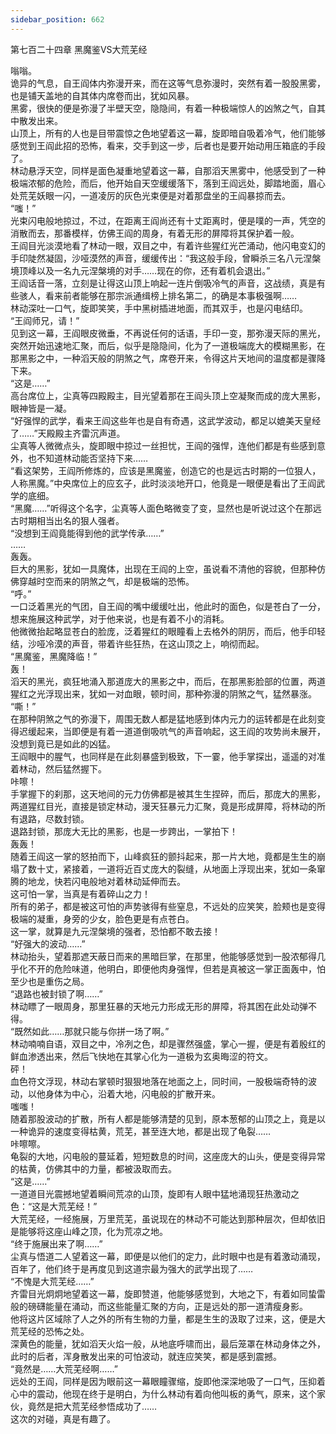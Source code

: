```yaml
---
sidebar_position: 662
---
```

 第七百二十四章 黑魔鉴VS大荒芜经


嗡嗡。  
诡异的气息，自王阎体内弥漫开来，而在这等气息弥漫时，突然有着一股股黑雾，也是铺天盖地的自其体内席卷而出，犹如风暴。  
黑雾，很快的便是弥漫了半壁天空，隐隐间，有着一种极端惊人的凶煞之气，自其中散发出来。  
山顶上，所有的人也是目带震惊之色地望着这一幕，旋即暗自吸着冷气，他们能够感觉到王阎此招的恐怖，看来，交手到这一步，后者也是要开始动用压箱底的手段了。  
林动悬浮天空，同样是面色凝重地望着这一幕，自那滔天黑雾中，他感受到了一种极端浓郁的危险，而后，他开始自天空缓缓落下，落到王阎远处，脚踏地面，眉心处荒芜妖眼一闪，一道凌厉的灰色光束便是对着那盘坐的王阎暴掠而去。  
“嗤！”  
光束闪电般地掠过，不过，在距离王阎尚还有十丈距离时，便是噗的一声，凭空的消散而去，那番模样，仿佛王阎的周身，有着无形的屏障将其保护着一般。  
王阎目光淡漠地看了林动一眼，双目之中，有着许些猩红光芒涌动，他闪电变幻的手印陡然凝固，沙哑漠然的声音，缓缓传出：“我这般手段，曾瞬杀三名八元涅槃境顶峰以及一名九元涅槃境的对手……现在的你，还有着机会退出。”  
王阎话音一落，立刻是让得这山顶上响起一连片倒吸冷气的声音，这战绩，真是有些骇人，看来前者能够在那宗派通缉榜上排名第二，的确是本事极强啊……  
林动深吐一口气，旋即笑笑，手中黑树插进地面，而其双手，也是闪电结印。  
“王阎师兄，请！”  
见到这一幕，王阎眼皮微垂，不再说任何的话语，手印一变，那弥漫天际的黑光，突然开始迅速地汇聚，而后，似乎是隐隐间，化为了一道极端庞大的模糊黑影，在那黑影之中，一种滔天般的阴煞之气，席卷开来，令得这片天地间的温度都是骤降下来。  
“这是……”  
高台席位上，尘真等四殿殿主，目光望着那在王阎头顶上空凝聚而成的庞大黑影，眼神皆是一凝。  
“好强悍的武学，看来王阎这些年也是自有奇遇，这武学波动，都足以媲美天皇经了……”天殿殿主齐雷沉声道。  
尘真等人微微点头，旋即眼中掠过一丝担忧，王阎的强悍，连他们都是有些感到意外，也不知道林动能否坚持下来……  
“看这架势，王阎所修炼的，应该是黑魔鉴，创造它的也是远古时期的一位狠人，人称黑魔。”中央席位上的应玄子，此时淡淡地开口，他竟是一眼便是看出了王阎武学的底细。  
“黑魔……”听得这个名字，尘真等人面色略微变了变，显然也是听说过这个在那远古时期相当出名的狠人强者。  
“没想到王阎竟能得到他的武学传承……”  
……  
轰轰。  
巨大的黑影，犹如一具魔体，出现在王阎的上空，虽说看不清他的容貌，但那种仿佛穿越时空而来的阴煞之气，却是极端的恐怖。  
“呼。”  
一口泛着黑光的气团，自王阎的嘴中缓缓吐出，他此时的面色，似是苍白了一分，想来施展这种武学，对于他来说，也是有着不小的消耗。  
他微微抬起略显苍白的脸庞，泛着猩红的眼瞳看上去格外的阴厉，而后，他手印轻结，沙哑冷漠的声音，带着许些狂热，在这山顶之上，响彻而起。  
“黑魔鉴，黑魔降临！”  
轰！  
滔天的黑光，疯狂地涌入那道庞大的黑影之中，而后，在那黑影脸部的位置，两道猩红之光浮现出来，犹如一对血眼，顿时间，那种弥漫的阴煞之气，猛然暴涨。  
“嘶！”  
在那种阴煞之气的弥漫下，周围无数人都是猛地感到体内元力的运转都是在此刻变得迟缓起来，当即便是有着一道道倒吸吭气的声音响起，这王阎的攻势尚未展开，没想到竟已是如此的凶猛。  
王阎眼中的腥气，也同样是在此刻暴盛到极致，下一霎，他手掌探出，遥遥的对准着林动，然后猛然握下。  
咔嚓！  
手掌握下的刹那，这天地间的元力仿佛都是被其生生捏碎，而后，那庞大的黑影，两道猩红目光，直接是锁定林动，漫天狂暴元力汇聚，竟是形成屏障，将林动的所有退路，尽数封锁。  
退路封锁，那庞大无比的黑影，也是一步跨出，一掌拍下！  
轰轰！  
随着王阎这一掌的怒拍而下，山峰疯狂的颤抖起来，那一片大地，竟都是生生的崩塌了数十丈，紧接着，一道将近百丈庞大的裂缝，从地面上浮现出来，犹如一条窜腾的地龙，快若闪电般地对着林动延伸而去。  
这可怕一掌，当真是有着碎山之力！  
所有的弟子，都是被这可怕的声势骇得有些窒息，不远处的应笑笑，脸颊也是变得极端的凝重，身旁的少女，脸色更是有点苍白。  
这一掌，就算是九元涅槃境的强者，恐怕都不敢去接！  
“好强大的波动……”  
林动抬头，望着那遮天蔽日而来的黑暗巨掌，在那里，他能够感觉到一股浓郁得几乎化不开的危险味道，他明白，即便他肉身强悍，但若是真被这一掌正面轰中，怕至少也是重伤之局。  
“退路也被封锁了啊……”  
林动瞟了一眼周身，那里狂暴的天地元力形成无形的屏障，将其困在此处动弹不得。  
“既然如此……那就只能与你拼一场了啊。”  
林动喃喃自语，双目之中，冷冽之色，却是骤然强盛，掌心一握，便是有着殷红的鲜血渗透出来，然后飞快地在其掌心化为一道极为玄奥晦涩的符文。  
砰！  
血色符文浮现，林动右掌顿时狠狠地落在地面之上，同时间，一股极端奇特的波动，以他身体为中心，沿着大地，闪电般的扩散开来。  
嗤嗤！  
随着那股波动的扩散，所有人都是能够清楚的见到，原本葱郁的山顶之上，竟是以一种诡异的速度变得枯黄，荒芜，甚至连大地，都是出现了龟裂……  
咔嚓嚓。  
龟裂的大地，闪电般的蔓延着，短短数息的时间，这座庞大的山头，便是变得异常的枯黄，仿佛其中的力量，都被汲取而去。  
“这是……”  
一道道目光震撼地望着瞬间荒凉的山顶，旋即有人眼中猛地涌现狂热激动之色：“这是大荒芜经！”  
大荒芜经，一经施展，万里荒芜，虽说现在的林动不可能达到那种层次，但却依旧是能够将这座山峰之顶，化为荒凉之地。  
“终于施展出来了啊……”  
尘真与悟道二人望着这一幕，即便是以他们的定力，此时眼中也是有着激动涌现，百年了，他们终于是再度见到这道宗最为强大的武学出现了……  
“不愧是大荒芜经……”  
齐雷目光炯炯地望着这一幕，旋即赞道，他能够感觉到，大地之下，有着如同蛰雷般的磅礴能量在涌动，而这些能量汇聚的方向，正是远处的那一道清瘦身影。  
他将这片区域除了人之外的所有生物的力量，都是生生的汲取了过来，这，便是大荒芜经的恐怖之处。  
深黄色的能量，犹如滔天火焰一般，从地底呼啸而出，最后笼罩在林动身体之外，此时的后者，浑身散发出来的可怕波动，就连应笑笑，都是感到震撼。  
“竟然是……大荒芜经啊……”  
远处的王阎，同样是因为眼前这一幕眼瞳骤缩，旋即他深深地吸了一口气，压抑着心中的震动，他现在终于是明白，为什么林动有着向他叫板的勇气，原来，这个家伙，竟然是把大荒芜经参悟成功了……  
这次的对碰，真是有趣了。  
  
  

